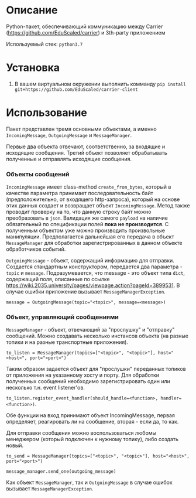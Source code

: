 
# Описание

Python-пакет, обеспечивающий коммуникацию между Carrier (https://github.com/EduScaled/carrier) и  3th-party приложением

Используемый стек: ```python3.7```

# Установка

1. В вашем виртуальном окружении выполнить комманду ```pip install git+https://github.com/EduScaled/carrier-client```

# Использование

Пакет представлен тремя основными объектами, а именно ```IncomingMessage```, ```OutgoingMessage``` и ```MessageManager```.

Первые два объекта отвечают, соответственно, за входящие и исходящие сообщения.  Третий объект позволяет обрабатывать полученные и отправлять исходящие сообщения.

### Объекты сообщений

```IncomingMessage``` имеет class-method ```create_from_bytes```, который в качестве параметра принимает последовательность байт (предположительно, от входящего http-запроса), который на основе этих данных создает и возвращает объект  ```IncomingMessage```. Метод также проводит проверку на то, что данную строку байт можно преобразовать в ```json```. Валидация же самого ```payload``` на наличие обязательный по спецификации полей **пока не производится**. С полученным объектом уже можно производить произвольные манипуляции. Предполагается дальнейшая его передача в объект ```MessageManager``` для обработки зарегистрированных в данном объекте обработчиков событий.

```OutgoingMessage``` - объект, содержащий информацию для отправки.
Создается стандартным конструктором, передается два параметра - ```topic``` и ```message```. Подразумевается, что message - это объект типа ```dict```, содержащий поля, описанные по ссылке https://wiki.2035.university/pages/viewpage.action?pageId=3899531. В случае ошибки приложение вызывает ```MessageManagerException```.

```message = OutgoingMessage(topic="<topic>", message=<message>)```

### Объект, управляющий сообщениями

```MessageManager``` - объект, отвечающий за "прослушку" и "отправку" сообщений. Можно создавать несколько инстансов объекта (на разные топики и на разные транспортные приложения).

```to_listen = MessageManager(topics=["<topic>", "<topic>"], host="<host>", port="<port>")```

Таким образом задается объект для "прослушки" переданных топиков от приложения на указанному хосту и порту. 
Для обработки полученных сообщений необходимо зарегистрировать один или несколько т.н. event listener'ов.

```to_listen.register_event_handler(should_handle=<function>, handler=<function>)```. 

Обе функции на вход принимают объект IncomingMessage, первая определяет, реагировать ли на сообщение, вторая - если да, то как.

Для отправки сообщения можно воспользоваться любомы менеджером (который подключен к нужному топику), либо создать новый.

```to_send = MessageManager(topics=["<topic>", "<topic>"], host="<host>", port="<port>")```

```message_manager.send_one(outgoing_message)```

Как объект ```MessageManager```, так и ```OutgoingMessage``` в случае ошибок вызывает ```MessageManagerException```.